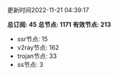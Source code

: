 更新时间2022-11-21 04:39:17

**总订阅: 45**
**总节点: 1171**
**有效节点: 213**
- ssr节点: 15
- v2ray节点: 162
- trojan节点: 33
- ss节点: 3
